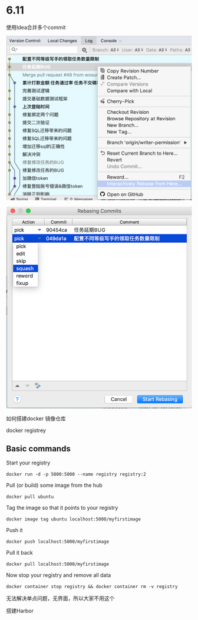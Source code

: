 # 6.11



使用Idea合并多个commit

![](./image/2019-06-11-PM-6.20.21.png)

![](./image/2019-06-11-PM-6.21.55.png)

 如何搭建docker 镜像仓库

docker registrey 

## Basic commands

Start your registry

```
docker run -d -p 5000:5000 --name registry registry:2
```

Pull (or build) some image from the hub

```
docker pull ubuntu
```

Tag the image so that it points to your registry

```
docker image tag ubuntu localhost:5000/myfirstimage
```

Push it

```
docker push localhost:5000/myfirstimage
```

Pull it back

```
docker pull localhost:5000/myfirstimage
```

Now stop your registry and remove all data

```
docker container stop registry && docker container rm -v registry
```

无法解决单点问题，无界面，所以大家不用这个

搭建Harbor
